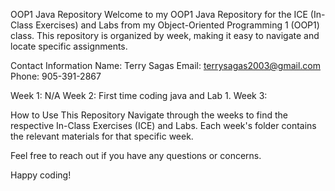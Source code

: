 OOP1 Java Repository
Welcome to my OOP1 Java Repository for the ICE (In-Class Exercises) and Labs from my Object-Oriented Programming 1 (OOP1) class. This repository is organized by week, making it easy to navigate and locate specific assignments.

Contact Information
Name: Terry Sagas
Email: terrysagas2003@gmail.com
Phone: 905-391-2867


Week 1: N/A
Week 2: First time coding java and Lab 1.
Week 3: 

How to Use This Repository
Navigate through the weeks to find the respective In-Class Exercises (ICE) and Labs. Each week's folder contains the relevant materials for that specific week.

Feel free to reach out if you have any questions or concerns.

Happy coding!

